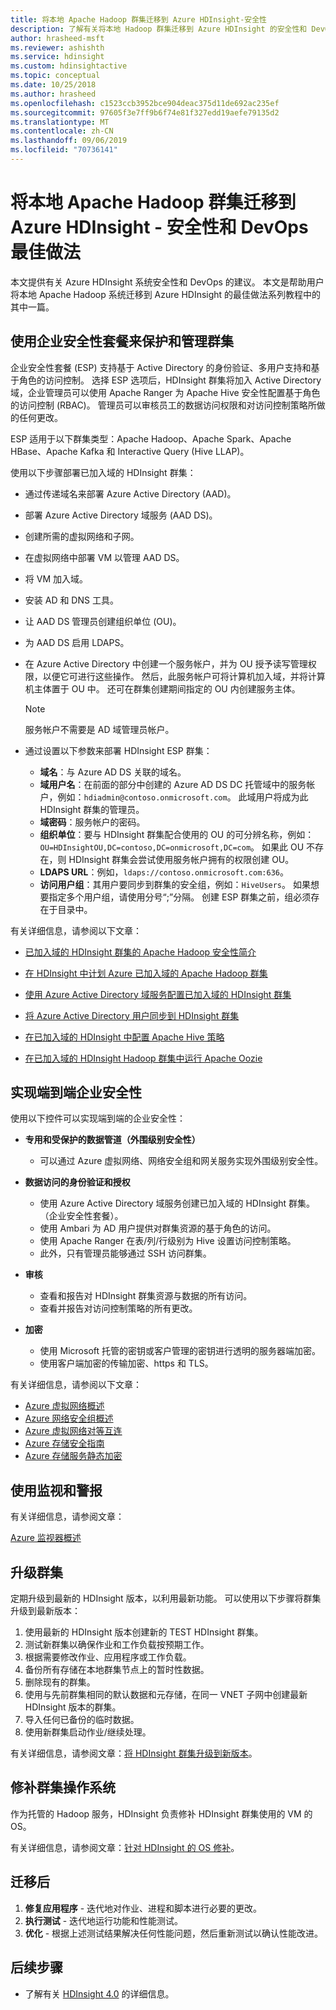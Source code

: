 ```yaml
---
title: 将本地 Apache Hadoop 群集迁移到 Azure HDInsight-安全性
description: 了解有关将本地 Hadoop 群集迁移到 Azure HDInsight 的安全性和 DevOps 最佳做法。
author: hrasheed-msft
ms.reviewer: ashishth
ms.service: hdinsight
ms.custom: hdinsightactive
ms.topic: conceptual
ms.date: 10/25/2018
ms.author: hrasheed
ms.openlocfilehash: c1523ccb3952bce904deac375d11de692ac235ef
ms.sourcegitcommit: 97605f3e7ff9b6f74e81f327edd19aefe79135d2
ms.translationtype: MT
ms.contentlocale: zh-CN
ms.lasthandoff: 09/06/2019
ms.locfileid: "70736141"
---
```

# <a name="migrate-on-premises-apache-hadoop-clusters-to-azure-hdinsight---security-and-devops-best-practices"></a>将本地 Apache Hadoop 群集迁移到 Azure HDInsight - 安全性和 DevOps 最佳做法

本文提供有关 Azure HDInsight 系统安全性和 DevOps 的建议。 本文是帮助用户将本地 Apache Hadoop 系统迁移到 Azure HDInsight 的最佳做法系列教程中的其中一篇。

## <a name="secure-and-govern-cluster-with-enterprise-security-package"></a>使用企业安全性套餐来保护和管理群集

企业安全性套餐 (ESP) 支持基于 Active Directory 的身份验证、多用户支持和基于角色的访问控制。 选择 ESP 选项后，HDInsight 群集将加入 Active Directory 域，企业管理员可以使用 Apache Ranger 为 Apache Hive 安全性配置基于角色的访问控制 (RBAC)。 管理员可以审核员工的数据访问权限和对访问控制策略所做的任何更改。

ESP 适用于以下群集类型：Apache Hadoop、Apache Spark、Apache HBase、Apache Kafka 和 Interactive Query (Hive LLAP)。 

使用以下步骤部署已加入域的 HDInsight 群集：

- 通过传递域名来部署 Azure Active Directory (AAD)。
- 部署 Azure Active Directory 域服务 (AAD DS)。
- 创建所需的虚拟网络和子网。
- 在虚拟网络中部署 VM 以管理 AAD DS。
- 将 VM 加入域。
- 安装 AD 和 DNS 工具。
- 让 AAD DS 管理员创建组织单位 (OU)。
- 为 AAD DS 启用 LDAPS。
- 在 Azure Active Directory 中创建一个服务帐户，并为 OU 授予读写管理权限，以便它可进行这些操作。 然后，此服务帐户可将计算机加入域，并将计算机主体置于 OU 中。 还可在群集创建期间指定的 OU 内创建服务主体。


    > [!Note]
    > 服务帐户不需要是 AD 域管理员帐户。


- 通过设置以下参数来部署 HDInsight ESP 群集：
    - **域名**：与 Azure AD DS 关联的域名。
    - **域用户名**：在前面的部分中创建的 Azure AD DS DC 托管域中的服务帐户，例如：`hdiadmin@contoso.onmicrosoft.com`。 此域用户将成为此 HDInsight 群集的管理员。
    - **域密码**：服务帐户的密码。
    - **组织单位**：要与 HDInsight 群集配合使用的 OU 的可分辨名称，例如：`OU=HDInsightOU,DC=contoso,DC=onmicrosoft,DC=com`。 如果此 OU 不存在，则 HDInsight 群集会尝试使用服务帐户拥有的权限创建 OU。
    - **LDAPS URL**：例如，`ldaps://contoso.onmicrosoft.com:636`。
    - **访问用户组**：其用户要同步到群集的安全组，例如：`HiveUsers`。 如果想要指定多个用户组，请使用分号“;”分隔。 创建 ESP 群集之前，组必须存在于目录中。

有关详细信息，请参阅以下文章：

- [已加入域的 HDInsight 群集的 Apache Hadoop 安全性简介](../domain-joined/hdinsight-security-overview.md)

- [在 HDInsight 中计划 Azure 已加入域的 Apache Hadoop 群集](../domain-joined/apache-domain-joined-architecture.md)
- [使用 Azure Active Directory 域服务配置已加入域的 HDInsight 群集](../domain-joined/apache-domain-joined-configure-using-azure-adds.md)
- [将 Azure Active Directory 用户同步到 HDInsight 群集](../hdinsight-sync-aad-users-to-cluster.md)
- [在已加入域的 HDInsight 中配置 Apache Hive 策略](../domain-joined/apache-domain-joined-run-hive.md)
- [在已加入域的 HDInsight Hadoop 群集中运行 Apache Oozie](../domain-joined/hdinsight-use-oozie-domain-joined-clusters.md)

## <a name="implement-end-to-end-enterprise-security"></a>实现端到端企业安全性

使用以下控件可以实现端到端的企业安全性：

- **专用和受保护的数据管道（外围级别安全性）**
    - 可以通过 Azure 虚拟网络、网络安全组和网关服务实现外围级别安全性。

- **数据访问的身份验证和授权**
    - 使用 Azure Active Directory 域服务创建已加入域的 HDInsight 群集。 （企业安全性套餐）。
    - 使用 Ambari 为 AD 用户提供对群集资源的基于角色的访问。
    - 使用 Apache Ranger 在表/列/行级别为 Hive 设置访问控制策略。
    - 此外，只有管理员能够通过 SSH 访问群集。

- **审核**
    - 查看和报告对 HDInsight 群集资源与数据的所有访问。
    - 查看并报告对访问控制策略的所有更改。

- **加密**
    - 使用 Microsoft 托管的密钥或客户管理的密钥进行透明的服务器端加密。
    - 使用客户端加密的传输加密、https 和 TLS。

有关详细信息，请参阅以下文章：

- [Azure 虚拟网络概述](../../virtual-network/virtual-networks-overview.md)
- [Azure 网络安全组概述](../../virtual-network/security-overview.md)
- [Azure 虚拟网络对等互连](../../virtual-network/virtual-network-peering-overview.md)
- [Azure 存储安全指南](../../storage/common/storage-security-guide.md)
- [Azure 存储服务静态加密](../../storage/common/storage-service-encryption.md)

## <a name="use-monitoring--alerting"></a>使用监视和警报

有关详细信息，请参阅文章：

[Azure 监视器概述](../../azure-monitor/overview.md)

## <a name="upgrade-clusters"></a>升级群集

定期升级到最新的 HDInsight 版本，以利用最新功能。 可以使用以下步骤将群集升级到最新版本：

1. 使用最新的 HDInsight 版本创建新的 TEST HDInsight 群集。
1. 测试新群集以确保作业和工作负载按预期工作。
1. 根据需要修改作业、应用程序或工作负载。
1. 备份所有存储在本地群集节点上的暂时性数据。
1. 删除现有的群集。
1. 使用与先前群集相同的默认数据和元存储，在同一 VNET 子网中创建最新 HDInsight 版本的群集。
1. 导入任何已备份的临时数据。
1. 使用新群集启动作业/继续处理。

有关详细信息，请参阅文章：[将 HDInsight 群集升级到新版本](../hdinsight-upgrade-cluster.md)。

## <a name="patch-cluster-operating-systems"></a>修补群集操作系统

作为托管的 Hadoop 服务，HDInsight 负责修补 HDInsight 群集使用的 VM 的 OS。

有关详细信息，请参阅文章：[针对 HDInsight 的 OS 修补](../hdinsight-os-patching.md)。

## <a name="post-migration"></a>迁移后

1. **修复应用程序** - 迭代地对作业、进程和脚本进行必要的更改。
2. **执行测试** - 迭代地运行功能和性能测试。
3. **优化** - 根据上述测试结果解决任何性能问题，然后重新测试以确认性能改进。

## <a name="next-steps"></a>后续步骤

- 了解有关 [HDInsight 4.0](https://docs.microsoft.com/azure/hdinsight/hadoop/apache-hadoop-introduction) 的详细信息。
